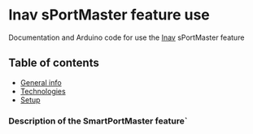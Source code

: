 # Inav sPortMaster feature use 
Documentation and Arduino code for use the [Inav](https://github.com/iNavFlight/inav) sPortMaster feature

## Table of contents
* [General info](#general-info)
* [Technologies](#technologies)
* [Setup](#setup)

### Description of the SmartPortMaster feature`
